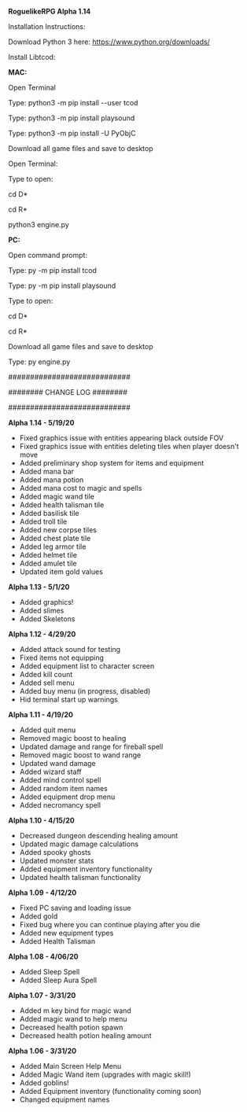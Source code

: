 **RoguelikeRPG Alpha 1.14**

Installation Instructions:

Download Python 3 here: https://www.python.org/downloads/

Install Libtcod:

**MAC:**

Open Terminal

Type: python3 -m pip install --user tcod

Type: python3 -m pip install playsound

Type: python3 -m pip install -U PyObjC

Download all game files and save to desktop

Open Terminal:

Type to open:

cd D*

cd R*

python3 engine.py


**PC:**

Open command prompt:

Type: py -m pip install tcod

Type: py -m pip install playsound

Type to open:

cd D*

cd R*

Download all game files and save to desktop

Type: py engine.py


############################

######## CHANGE LOG ########

############################

**Alpha 1.14 - 5/19/20**
* Fixed graphics issue with entities appearing black outside FOV
* Fixed graphics issue with entities deleting tiles when player doesn't move
* Added preliminary shop system for items and equipment
* Added mana bar
* Added mana potion
* Added mana cost to magic and spells
* Added magic wand tile
* Added health talisman tile
* Added basilisk tile
* Added troll tile
* Added new corpse tiles
* Added chest plate tile
* Added leg armor tile
* Added helmet tile
* Added amulet tile
* Updated item gold values

**Alpha 1.13 - 5/1/20**
* Added graphics!
* Added slimes
* Added Skeletons

**Alpha 1.12 - 4/29/20**
* Added attack sound for testing
* Fixed items not equipping
* Added equipment list to character screen
* Added kill count
* Added sell menu
* Added buy menu (in progress, disabled)
* Hid terminal start up warnings

**Alpha 1.11 - 4/19/20**
* Added quit menu
* Removed magic boost to healing
* Updated damage and range for fireball spell
* Removed magic boost to wand range
* Updated wand damage
* Added wizard staff
* Added mind control spell
* Added random item names
* Added equipment drop menu
* Added necromancy spell

**Alpha 1.10 - 4/15/20**
* Decreased dungeon descending healing amount
* Updated magic damage calculations
* Added spooky ghosts
* Updated monster stats
* Added equipment inventory functionality
* Updated health talisman functionality

**Alpha 1.09 - 4/12/20**
* Fixed PC saving and loading issue
* Added gold
* Fixed bug where you can continue playing after you die
* Added new equipment types
* Added Health Talisman

**Alpha 1.08 - 4/06/20**
* Added Sleep Spell
* Added Sleep Aura Spell

**Alpha 1.07 - 3/31/20**
* Added m key bind for magic wand
* Added magic wand to help menu
* Decreased health potion spawn
* Decreased health potion healing amount

**Alpha 1.06 - 3/31/20**
* Added Main Screen Help Menu
* Added Magic Wand item (upgrades with magic skill!)
* Added goblins!
* Added Equipment inventory (functionality coming soon)
* Changed equipment names

